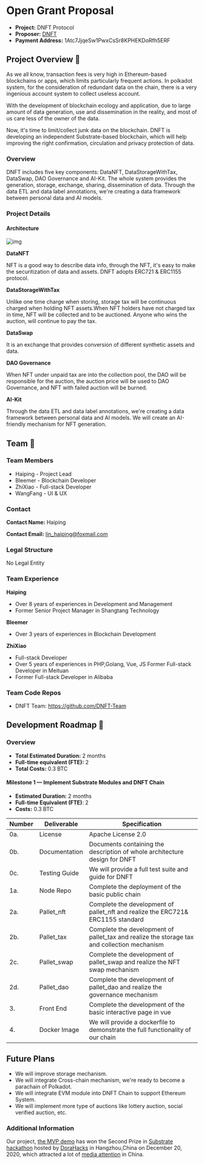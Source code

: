# Open Grant Proposal

* **Project:**  DNFT Protocol
* **Proposer:** [DNFT](https://github.com/DNFT-Team)
* **Payment Address:**  1Atc7JjqeSw1PwxCsSr8KPHEKDoRfh5ERF

## Project Overview :page_facing_up:

As we all know, transaction fees is very high in Ethereum-based blockchains or apps, which limits particularly frequent actions. In polkadot system, for the consideration of redundant data on the chain, there is a very ingenious account system to collect useless account.

With the development of blockchain ecology and application, due to large amount of data generation, use and dissemination in the reality, and most of us care less of the owner of the data.

Now, it's time to limit/collect junk data on the blockchain. DNFT is developing an independent Substrate-based blockchain, which will help improving the right confirmation, circulation and privacy protection of data.

### Overview

DNFT includes five key components: DataNFT, DataStorageWithTax, DataSwap, DAO Governance and AI-Kit. The whole system provides the generation, storage, exchange, sharing, dissemination of data. Through the data ETL and data label annotations, we're creating a data framework between personal data and AI models.

### Project Details

#### Architecture

![img](https://github.com/DNFT-Team/dnft-substrate-node/blob/master/img/architecture.png) 

**DataNFT**

NFT is a good way to describe data info, through the NFT, it's easy to make the securitization of data and assets. DNFT adopts ERC721 & ERC1155 protocol.

**DataStorageWithTax**

Unlike one time charge when storing, storage tax will be continuous charged when holding NFT assets.When NFT holders have not charged tax in time, NFT will be collected and to be auctioned. Anyone who wins the auction, will continue to pay the tax.

**DataSwap**

It is an exchange that provides conversion of different synthetic assets and data.

**DAO Governance**

When NFT under unpaid tax are into the collection pool, the DAO will be responsible for the auction, the auction price will be used to DAO Governance, and NFT with failed auction will be burned.

**AI-Kit**

Through the data ETL and data label annotations, we're creating a data framework between personal data and AI models. We will create an AI-friendly mechanism for NFT generation.

## Team :busts_in_silhouette:

### Team Members

* Haiping - Project Lead
* Bleemer - Blockchain Developer
* ZhiXiao - Full-stack Developer
* WangFang - UI & UX



### **Contact**

 **Contact Name:** Haiping
 
 **Contact Email:** lin_haiping@foxmail.com

### Legal Structure

No Legal Entity

### Team Experience

**Haiping**

- Over 8 years of experiences in Development and Management 
- Former Senior Project Manager in Shangtang Technology

**Bleemer**

- Over 3 years of experiences in Blockchain Development

**ZhiXiao**

- Full-stack Developer
- Over 5 years of experiences in PHP,Golang, Vue, JS Former Full-stack Developer in Meituan
- Former Full-stack Developer in Alibaba

### Team Code Repos

* DNFT Team: https://github.com/DNFT-Team

## Development Roadmap :nut_and_bolt:

### Overview

* **Total Estimated Duration:** 2 months
* **Full-time equivalent (FTE):** 2
* **Total Costs:** 0.3 BTC


#### Milestone 1 — Implement Substrate Modules and DNFT Chain

* **Estimated Duration:** 2 months
* **Full-time Equivalent (FTE)**: 2
* **Costs:** 0.3 BTC 

| **Number** | **Deliverable** | **Specification**                                            |
| ---------- | --------------- | ------------------------------------------------------------ |
| 0a.        | License         | Apache License 2.0                                           |
| 0b.        | Documentation   | Documents containing the description of whole architecture design for DNFT |
| 0c.        | Testing Guide   | We will provide a full test suite and guide for DNFT         |
| 1a.        | Node Repo       | Complete the deployment of the basic public chain            |
| 2a.        | Pallet_nft      | Complete the development of pallet_nft and realize the ERC721& ERC1155 standard |
| 2b.        | Pallet_tax      | Complete the development of pallet_tax and realize the storage tax and collection mechanism |
| 2c.        | Pallet_swap     | Complete the development of pallet_swap and realize the NFT swap mechanism |
| 2d.        | Pallet_dao      | Complete the development of pallet_dao and realize the governance mechanism |
| 3.         | Front End       | Complete the development of the basic interactive page in vue |
| 4.         | Docker Image    | We will provide a dockerfile to demonstrate the full functionality of our chain |

## Future Plans
* We will improve storage mechanism. 
* We will integrate Cross-chain mechanism, we're ready to become a parachain of Polkadot. 
* We will integrate EVM module into DNFT Chain to support Ethereum System.
* We will implement more type of auctions like lottery auction, social verified auction, etc.



### **Additional Information**

Our project, [the MVP demo](https://hackerlink.io/buidl/53) has won the Second Prize in [Substrate hackathon](https://twitter.com/DoraHacks/status/1339926282797105152) hosted by [DoraHacks](https://twitter.com/DoraHacks) in Hangzhou,China on December 20, 2020, which attracted a lot of [media attention](https://www.8btc.com/article/6578701) in China.

